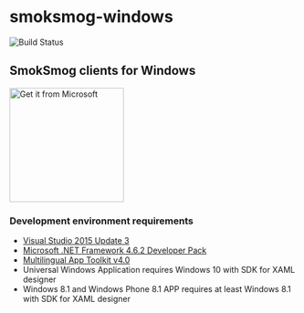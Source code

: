 # smoksmog-windows

![Build Status](https://smoksmog.visualstudio.com/_apis/public/build/definitions/e3577d75-0ab4-4df7-a74e-4378cc722e54/1/badge)

## SmokSmog clients for Windows ##

<a href="https://www.microsoft.com/store/apps/9nblggh0jn4l?ocid=badge"><img src="https://assets.windowsphone.com/85864462-9c82-451e-9355-a3d5f874397a/English_get-it-from-MS_InvariantCulture_Default.png" alt="Get it from Microsoft" width="200" /></a>

### Development environment requirements ###
* [Visual Studio 2015 Update 3](https://www.visualstudio.com/pl-pl/products/visual-studio-community-vs.aspx)
* [Microsoft .NET Framework 4.6.2 Developer Pack](https://www.microsoft.com/en-us/download/details.aspx?id=53321)
* [Multilingual App Toolkit v4.0](https://visualstudiogallery.msdn.microsoft.com/6dab9154-a7e1-46e4-bbfa-18b5e81df520)
* Universal Windows Application requires Windows 10 with SDK for XAML designer
* Windows 8.1 and Windows Phone 8.1 APP requires at least Windows 8.1 with SDK for XAML designer
